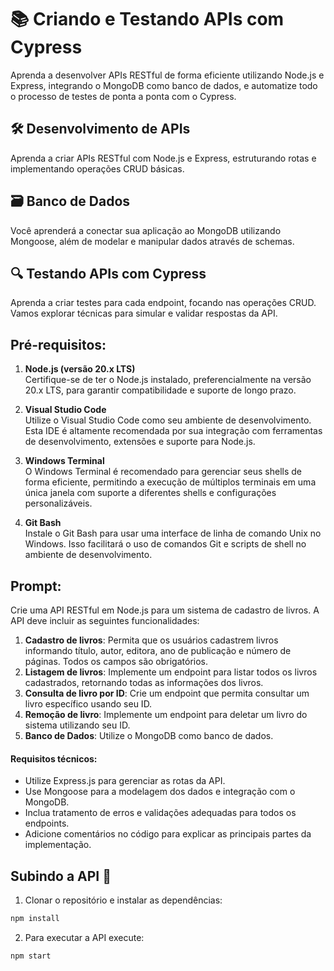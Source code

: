# 📚 Criando e Testando APIs com Cypress

Aprenda a desenvolver APIs RESTful de forma eficiente utilizando Node.js e Express, integrando o MongoDB como banco de dados, e automatize todo o processo de testes de ponta a ponta com o Cypress.

## 🛠️ Desenvolvimento de APIs

Aprenda a criar APIs RESTful com Node.js e Express, estruturando rotas e implementando operações CRUD básicas.

## 🗃️ Banco de Dados

Você aprenderá a conectar sua aplicação ao MongoDB utilizando Mongoose, além de modelar e manipular dados através de schemas. 

## 🔍 Testando APIs com Cypress

Aprenda a criar testes para cada endpoint, focando nas operações CRUD. Vamos explorar técnicas para simular e validar respostas da API.

## **Pré-requisitos:**

1. **Node.js (versão 20.x LTS)**  
   Certifique-se de ter o Node.js instalado, preferencialmente na versão 20.x LTS, para garantir compatibilidade e suporte de longo prazo.

2. **Visual Studio Code**  
   Utilize o Visual Studio Code como seu ambiente de desenvolvimento. Esta IDE é altamente recomendada por sua integração com ferramentas de desenvolvimento, extensões e suporte para Node.js.

3. **Windows Terminal**  
   O Windows Terminal é recomendado para gerenciar seus shells de forma eficiente, permitindo a execução de múltiplos terminais em uma única janela com suporte a diferentes shells e configurações personalizáveis.

4. **Git Bash**  
   Instale o Git Bash para usar uma interface de linha de comando Unix no Windows. Isso facilitará o uso de comandos Git e scripts de shell no ambiente de desenvolvimento.

## **Prompt:**

Crie uma API RESTful em Node.js para um sistema de cadastro de livros. A API deve incluir as seguintes funcionalidades:

1. **Cadastro de livros**: Permita que os usuários cadastrem livros informando título, autor, editora, ano de publicação e número de páginas. Todos os campos são obrigatórios.
2. **Listagem de livros**: Implemente um endpoint para listar todos os livros cadastrados, retornando todas as informações dos livros.
3. **Consulta de livro por ID**: Crie um endpoint que permita consultar um livro específico usando seu ID.
4. **Remoção de livro**: Implemente um endpoint para deletar um livro do sistema utilizando seu ID.
5. **Banco de Dados**: Utilize o MongoDB como banco de dados.

#### **Requisitos técnicos:**

- Utilize Express.js para gerenciar as rotas da API.
- Use Mongoose para a modelagem dos dados e integração com o MongoDB.
- Inclua tratamento de erros e validações adequadas para todos os endpoints.
- Adicione comentários no código para explicar as principais partes da implementação.

## **Subindo a API 🚀**

1. Clonar o repositório e instalar as dependências:

```bash
npm install
```

2. Para executar a API execute:

```bash
npm start
```
